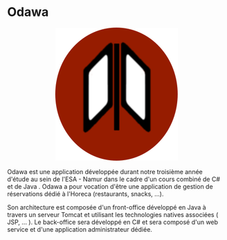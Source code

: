 # Odawa

<p align="center"><img src="RoundOdawa.png" /></p>

Odawa est une application développée durant notre troisième année
d'étude au sein de l'ESA - Namur dans le cadre d'un cours combiné de C# et de Java .
Odawa a pour vocation d'être une application de gestion de réservations dédié à l'Horeca (restaurants, snacks, ...).


Son architecture est composée d'un front-office développé en Java à travers un serveur Tomcat et utilisant les technologies natives associées ( JSP, ... ). Le back-office sera développé en C# et sera composé d'un web service et d'une application administrateur dédiée.
